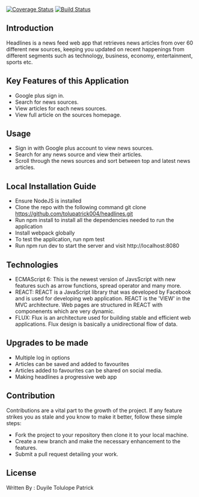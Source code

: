 [![Coverage Status](https://coveralls.io/repos/github/tolupatrick004/headlines/badge.svg?branch=test)](https://coveralls.io/github/tolupatrick004/headlines?branch=test)
[![Build Status](https://travis-ci.org/tolupatrick004/headlines.svg?branch=test)](https://travis-ci.org/tolupatrick004/headlines)
## Introduction

Headlines is a news feed web app that retrieves news articles from over 60 different new sources, keeping you updated on recent happenings from different segments such as technology, business, economy, entertainment, sports etc.

## Key Features of this Application

- Google plus sign in.        
- Search for news sources.      
- View articles for each news sources.       
- View full article on the sources homepage.

## Usage

- Sign in with Google plus account to view news sources.     
- Search for any news source and view their articles.     
- Scroll through the news sources and sort between top and latest news articles.

## Local Installation Guide

- Ensure NodeJS is installed        
- Clone the repo with the following command git clone https://github.com/tolupatrick004/headlines.git      
- Run npm install to install all the dependencies needed to run the application      
- Install webpack globally       
- To test the application, run npm test            
- Run npm run dev to start the server and visit http://localhost:8080

## Technologies

- ECMAScript 6: This is the newest version of JavsScript with new features such as arrow functions, spread operator and many more.  
- REACT: REACT is a JavaScript library that was developed by Facebook and is used for developing web application. REACT is the 'VIEW' in the MVC architecture. Web pages are structured in REACT with componenents which are very dynamic.
- FLUX: Flux is an architecture used for building stable and efficient web applications. Flux design is basically a unidirectional flow of data.


## Upgrades to be made

- Multiple log in options       
- Articles can be saved and added to favourites        
- Articles added to favourites can be shared on social media.     
- Making headlines a progressive web app

## Contribution

Contributions are a vital part to the growth of the project. If any feature strikes you as stale and you know to make it better, follow these simple steps:

- Fork the project to your repository then clone it to your local machine.
- Create a new branch and make the necessary enhancement to the features.
- Submit a pull request detailing your work.

## License
Written By : Duyile Tolulope Patrick